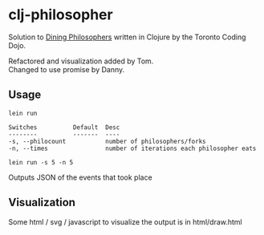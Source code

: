# clj-philosopher

Solution to [Dining
Philosophers](http://en.wikipedia.org/wiki/Dining_philosophers_problem) written
in Clojure by the Toronto Coding Dojo.

Refactored and visualization added by Tom.  
Changed to use promise by Danny.

## Usage
    lein run

    Switches          Default  Desc                                       
    --------          -------  ----                                       
    -s, --philocount           number of philosophers/forks               
    -n, --times                number of iterations each philosopher eats 

    lein run -s 5 -n 5

Outputs JSON of the events that took place

## Visualization

Some html / svg / javascript to visualize the output is in html/draw.html 
